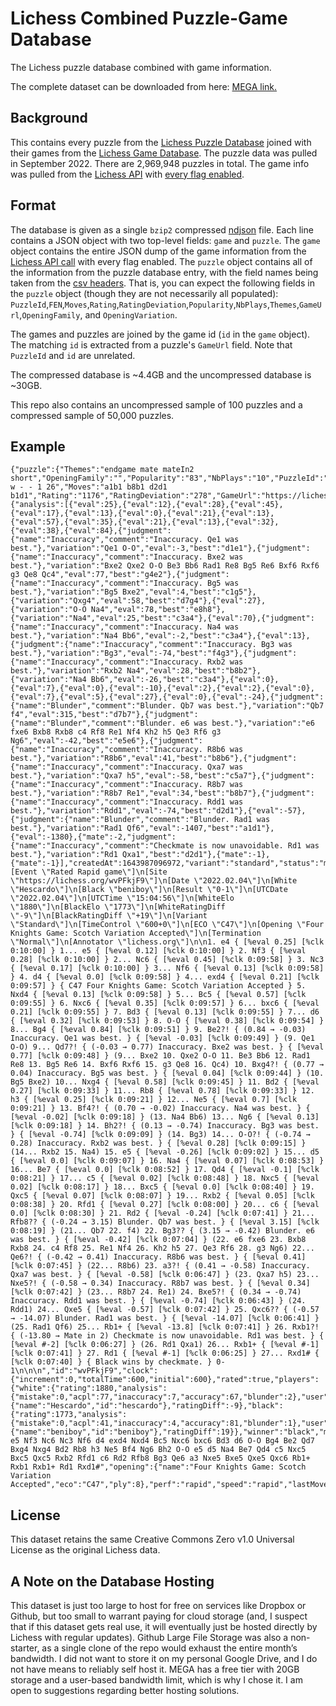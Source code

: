 # Lichess Combined Puzzle-Game Database
The Lichess puzzle database combined with game information.

The complete dataset can be downloaded from here: [MEGA link.](https://mega.nz/file/ZW8HwTAL#VLC2l2nagO7aQmac6W2WN-V2otJHtxtH4ZMxEqGC2_U)

## Background

This contains every puzzle from the [Lichess Puzzle Database](https://database.lichess.org/#puzzles) joined with their games from the [Lichess Game Database](https://database.lichess.org/#standard_games). The puzzle data was pulled in September 2022. There are 2,969,948 puzzles in total. The game info was pulled from the [Lichess API](https://lichess.org/api) with [every flag enabled](https://lichess.org/api#tag/Games/operation/gamesExportIds).

## Format
The database is given as a single `bzip2` compressed [ndjson](http://ndjson.org/) file. Each line contains a JSON object with two top-level fields: `game` and `puzzle`. The `game` object contains the entire JSON dump of the game information from the [Lichess API call](https://lichess.org/api#tag/Games/operation/gamesExportIds) with every flag enabled. The `puzzle` object contains all of the information from the puzzle database entry, with the field names being taken from the [csv headers](https://database.lichess.org/#puzzles). That is, you can expect the following fields in the `puzzle` object (though they are not necessarily all populated): `PuzzleId`,`FEN`,`Moves`,`Rating`,`RatingDeviation`,`Popularity`,`NbPlays`,`Themes`,`GameUrl`,`OpeningFamily`, and `OpeningVariation`.

The games and puzzles are joined by the game id (`id` in the `game` object). The matching `id` is extracted from a puzzle's `GameUrl` field. Note that `PuzzleId` and `id` are unrelated.

The compressed database is ~4.4GB and the uncompressed database is ~30GB.

This repo also contains an uncompressed sample of 100 puzzles and a compressed sample of 50,000 puzzles.

## Example
```
{"puzzle":{"Themes":"endgame mate mateIn2 short","OpeningFamily":"","Popularity":"83","NbPlays":"10","PuzzleId":"004X6","FEN":"1r4k1/p4ppp/2Q5/3pq3/8/P6P/2PR1PP1/Rr4K1 w - - 1 26","Moves":"a1b1 b8b1 d2d1 b1d1","Rating":"1176","RatingDeviation":"278","GameUrl":"https://lichess.org/wvPFkjF9#51"},"game":{"analysis":[{"eval":25},{"eval":12},{"eval":28},{"eval":45},{"eval":17},{"eval":13},{"eval":0},{"eval":21},{"eval":13},{"eval":57},{"eval":35},{"eval":21},{"eval":13},{"eval":32},{"eval":38},{"eval":84},{"judgment":{"name":"Inaccuracy","comment":"Inaccuracy. Qe1 was best."},"variation":"Qe1 O-O","eval":-3,"best":"d1e1"},{"judgment":{"name":"Inaccuracy","comment":"Inaccuracy. Bxe2 was best."},"variation":"Bxe2 Qxe2 O-O Be3 Bb6 Rad1 Re8 Bg5 Re6 Bxf6 Rxf6 g3 Qe8 Qc4","eval":77,"best":"g4e2"},{"judgment":{"name":"Inaccuracy","comment":"Inaccuracy. Bg5 was best."},"variation":"Bg5 Bxe2","eval":4,"best":"c1g5"},{"variation":"Qxg4","eval":58,"best":"d7g4"},{"eval":27},{"variation":"O-O Na4","eval":78,"best":"e8h8"},{"variation":"Na4","eval":25,"best":"c3a4"},{"eval":70},{"judgment":{"name":"Inaccuracy","comment":"Inaccuracy. Na4 was best."},"variation":"Na4 Bb6","eval":-2,"best":"c3a4"},{"eval":13},{"judgment":{"name":"Inaccuracy","comment":"Inaccuracy. Bg3 was best."},"variation":"Bg3","eval":-74,"best":"f4g3"},{"judgment":{"name":"Inaccuracy","comment":"Inaccuracy. Rxb2 was best."},"variation":"Rxb2 Na4","eval":28,"best":"b8b2"},{"variation":"Na4 Bb6","eval":-26,"best":"c3a4"},{"eval":0},{"eval":7},{"eval":0},{"eval":-10},{"eval":2},{"eval":2},{"eval":0},{"eval":7},{"eval":5},{"eval":27},{"eval":0},{"eval":-24},{"judgment":{"name":"Blunder","comment":"Blunder. Qb7 was best."},"variation":"Qb7 f4","eval":315,"best":"d7b7"},{"judgment":{"name":"Blunder","comment":"Blunder. e6 was best."},"variation":"e6 fxe6 Bxb8 Rxb8 c4 Rf8 Re1 Nf4 Kh2 h5 Qe3 Rf6 g3 Ng6","eval":-42,"best":"e5e6"},{"judgment":{"name":"Inaccuracy","comment":"Inaccuracy. R8b6 was best."},"variation":"R8b6","eval":41,"best":"b8b6"},{"judgment":{"name":"Inaccuracy","comment":"Inaccuracy. Qxa7 was best."},"variation":"Qxa7 h5","eval":-58,"best":"c5a7"},{"judgment":{"name":"Inaccuracy","comment":"Inaccuracy. R8b7 was best."},"variation":"R8b7 Re1","eval":34,"best":"b8b7"},{"judgment":{"name":"Inaccuracy","comment":"Inaccuracy. Rdd1 was best."},"variation":"Rdd1","eval":-74,"best":"d2d1"},{"eval":-57},{"judgment":{"name":"Blunder","comment":"Blunder. Rad1 was best."},"variation":"Rad1 Qf6","eval":-1407,"best":"a1d1"},{"eval":-1380},{"mate":-2,"judgment":{"name":"Inaccuracy","comment":"Checkmate is now unavoidable. Rd1 was best."},"variation":"Rd1 Qxa1","best":"d2d1"},{"mate":-1},{"mate":-1}],"createdAt":1643987096972,"variant":"standard","status":"mate","pgn":"[Event \"Rated Rapid game\"]\n[Site \"https://lichess.org/wvPFkjF9\"]\n[Date \"2022.02.04\"]\n[White \"Hescardo\"]\n[Black \"beniboy\"]\n[Result \"0-1\"]\n[UTCDate \"2022.02.04\"]\n[UTCTime \"15:04:56\"]\n[WhiteElo \"1880\"]\n[BlackElo \"1773\"]\n[WhiteRatingDiff \"-9\"]\n[BlackRatingDiff \"+19\"]\n[Variant \"Standard\"]\n[TimeControl \"600+0\"]\n[ECO \"C47\"]\n[Opening \"Four Knights Game: Scotch Variation Accepted\"]\n[Termination \"Normal\"]\n[Annotator \"lichess.org\"]\n\n1. e4 { [%eval 0.25] [%clk 0:10:00] } 1... e5 { [%eval 0.12] [%clk 0:10:00] } 2. Nf3 { [%eval 0.28] [%clk 0:10:00] } 2... Nc6 { [%eval 0.45] [%clk 0:09:58] } 3. Nc3 { [%eval 0.17] [%clk 0:10:00] } 3... Nf6 { [%eval 0.13] [%clk 0:09:58] } 4. d4 { [%eval 0.0] [%clk 0:09:58] } 4... exd4 { [%eval 0.21] [%clk 0:09:57] } { C47 Four Knights Game: Scotch Variation Accepted } 5. Nxd4 { [%eval 0.13] [%clk 0:09:58] } 5... Bc5 { [%eval 0.57] [%clk 0:09:55] } 6. Nxc6 { [%eval 0.35] [%clk 0:09:57] } 6... bxc6 { [%eval 0.21] [%clk 0:09:55] } 7. Bd3 { [%eval 0.13] [%clk 0:09:55] } 7... d6 { [%eval 0.32] [%clk 0:09:53] } 8. O-O { [%eval 0.38] [%clk 0:09:54] } 8... Bg4 { [%eval 0.84] [%clk 0:09:51] } 9. Be2?! { (0.84 → -0.03) Inaccuracy. Qe1 was best. } { [%eval -0.03] [%clk 0:09:49] } (9. Qe1 O-O) 9... Qd7?! { (-0.03 → 0.77) Inaccuracy. Bxe2 was best. } { [%eval 0.77] [%clk 0:09:48] } (9... Bxe2 10. Qxe2 O-O 11. Be3 Bb6 12. Rad1 Re8 13. Bg5 Re6 14. Bxf6 Rxf6 15. g3 Qe8 16. Qc4) 10. Bxg4?! { (0.77 → 0.04) Inaccuracy. Bg5 was best. } { [%eval 0.04] [%clk 0:09:44] } (10. Bg5 Bxe2) 10... Nxg4 { [%eval 0.58] [%clk 0:09:45] } 11. Bd2 { [%eval 0.27] [%clk 0:09:33] } 11... Rb8 { [%eval 0.78] [%clk 0:09:33] } 12. h3 { [%eval 0.25] [%clk 0:09:21] } 12... Ne5 { [%eval 0.7] [%clk 0:09:21] } 13. Bf4?! { (0.70 → -0.02) Inaccuracy. Na4 was best. } { [%eval -0.02] [%clk 0:09:18] } (13. Na4 Bb6) 13... Ng6 { [%eval 0.13] [%clk 0:09:18] } 14. Bh2?! { (0.13 → -0.74) Inaccuracy. Bg3 was best. } { [%eval -0.74] [%clk 0:09:09] } (14. Bg3) 14... O-O?! { (-0.74 → 0.28) Inaccuracy. Rxb2 was best. } { [%eval 0.28] [%clk 0:09:15] } (14... Rxb2 15. Na4) 15. e5 { [%eval -0.26] [%clk 0:09:02] } 15... d5 { [%eval 0.0] [%clk 0:09:07] } 16. Na4 { [%eval 0.07] [%clk 0:08:53] } 16... Be7 { [%eval 0.0] [%clk 0:08:52] } 17. Qd4 { [%eval -0.1] [%clk 0:08:21] } 17... c5 { [%eval 0.02] [%clk 0:08:48] } 18. Nxc5 { [%eval 0.02] [%clk 0:08:17] } 18... Bxc5 { [%eval 0.0] [%clk 0:08:40] } 19. Qxc5 { [%eval 0.07] [%clk 0:08:07] } 19... Rxb2 { [%eval 0.05] [%clk 0:08:38] } 20. Rfd1 { [%eval 0.27] [%clk 0:08:00] } 20... c6 { [%eval 0.0] [%clk 0:08:30] } 21. Rd2 { [%eval -0.24] [%clk 0:07:41] } 21... Rfb8?? { (-0.24 → 3.15) Blunder. Qb7 was best. } { [%eval 3.15] [%clk 0:08:19] } (21... Qb7 22. f4) 22. Bg3?? { (3.15 → -0.42) Blunder. e6 was best. } { [%eval -0.42] [%clk 0:07:04] } (22. e6 fxe6 23. Bxb8 Rxb8 24. c4 Rf8 25. Re1 Nf4 26. Kh2 h5 27. Qe3 Rf6 28. g3 Ng6) 22... Qe6?! { (-0.42 → 0.41) Inaccuracy. R8b6 was best. } { [%eval 0.41] [%clk 0:07:45] } (22... R8b6) 23. a3?! { (0.41 → -0.58) Inaccuracy. Qxa7 was best. } { [%eval -0.58] [%clk 0:06:47] } (23. Qxa7 h5) 23... Nxe5?! { (-0.58 → 0.34) Inaccuracy. R8b7 was best. } { [%eval 0.34] [%clk 0:07:42] } (23... R8b7 24. Re1) 24. Bxe5?! { (0.34 → -0.74) Inaccuracy. Rdd1 was best. } { [%eval -0.74] [%clk 0:06:43] } (24. Rdd1) 24... Qxe5 { [%eval -0.57] [%clk 0:07:42] } 25. Qxc6?? { (-0.57 → -14.07) Blunder. Rad1 was best. } { [%eval -14.07] [%clk 0:06:41] } (25. Rad1 Qf6) 25... Rb1+ { [%eval -13.8] [%clk 0:07:41] } 26. Rxb1?! { (-13.80 → Mate in 2) Checkmate is now unavoidable. Rd1 was best. } { [%eval #-2] [%clk 0:06:27] } (26. Rd1 Qxa1) 26... Rxb1+ { [%eval #-1] [%clk 0:07:41] } 27. Rd1 { [%eval #-1] [%clk 0:06:25] } 27... Rxd1# { [%clk 0:07:40] } { Black wins by checkmate. } 0-1\n\n\n","id":"wvPFkjF9","clock":{"increment":0,"totalTime":600,"initial":600},"rated":true,"players":{"white":{"rating":1880,"analysis":{"mistake":0,"acpl":77,"inaccuracy":7,"accuracy":67,"blunder":2},"user":{"name":"Hescardo","id":"hescardo"},"ratingDiff":-9},"black":{"rating":1773,"analysis":{"mistake":0,"acpl":41,"inaccuracy":4,"accuracy":81,"blunder":1},"user":{"name":"beniboy","id":"beniboy"},"ratingDiff":19}},"winner":"black","moves":"e4 e5 Nf3 Nc6 Nc3 Nf6 d4 exd4 Nxd4 Bc5 Nxc6 bxc6 Bd3 d6 O-O Bg4 Be2 Qd7 Bxg4 Nxg4 Bd2 Rb8 h3 Ne5 Bf4 Ng6 Bh2 O-O e5 d5 Na4 Be7 Qd4 c5 Nxc5 Bxc5 Qxc5 Rxb2 Rfd1 c6 Rd2 Rfb8 Bg3 Qe6 a3 Nxe5 Bxe5 Qxe5 Qxc6 Rb1+ Rxb1 Rxb1+ Rd1 Rxd1#","opening":{"name":"Four Knights Game: Scotch Variation Accepted","eco":"C47","ply":8},"perf":"rapid","speed":"rapid","lastMoveAt":1643987473359}}
```

## License

This dataset retains the same Creative Commons Zero v1.0 Universal License as the original Lichess data.

## A Note on the Database Hosting

This dataset is just too large to host for free on services like Dropbox or Github, but too small to warrant paying for cloud storage (and, I suspect that if this dataset gets real use, it will eventually just be hosted directly by Lichess with regular updates). Github Large File Storage was also a non-starter, as a single clone of the repo would exhaust the entire month’s bandwidth. I did not want to store it on my personal Google Drive, and I do not have means to reliably self host it. MEGA has a free tier with 20GB storage and a user-based bandwidth limit, which is why I chose it. I am open to suggestions regarding better hosting solutions.
